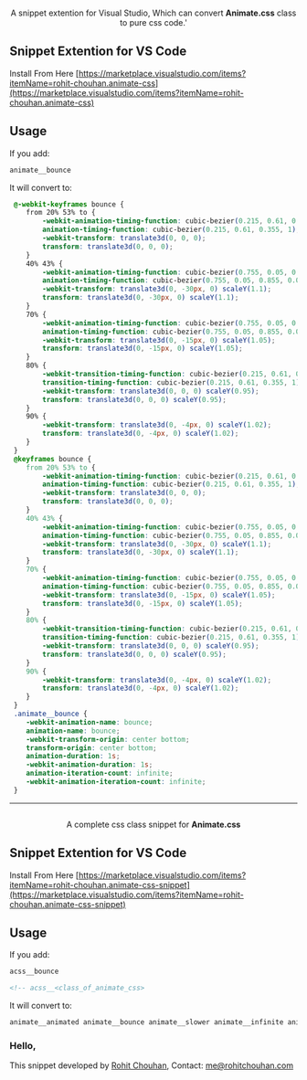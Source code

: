 

<p align="center">
  <a href="https://animate.style/">
    <img src="https://www.drupal.org/files/project-images/animate.png" alt="">
  </a>
</p>

<p align="center">
  A snippet extention for Visual Studio, Which can convert <strong>Animate.css</strong> class to pure css code.'
</p>

## Snippet Extention for VS Code
Install From Here [https://marketplace.visualstudio.com/items?itemName=rohit-chouhan.animate-css](https://marketplace.visualstudio.com/items?itemName=rohit-chouhan.animate-css)

## Usage
If you add:
```html
animate__bounce
```
It will convert to:
```css
 @-webkit-keyframes bounce {
 	from 20% 53% to {
 		-webkit-animation-timing-function: cubic-bezier(0.215, 0.61, 0.355, 1);
 		animation-timing-function: cubic-bezier(0.215, 0.61, 0.355, 1);
 		-webkit-transform: translate3d(0, 0, 0);
 		transform: translate3d(0, 0, 0);
 	}
 	40% 43% {
 		-webkit-animation-timing-function: cubic-bezier(0.755, 0.05, 0.855, 0.06);
 		animation-timing-function: cubic-bezier(0.755, 0.05, 0.855, 0.06);
 		-webkit-transform: translate3d(0, -30px, 0) scaleY(1.1);
 		transform: translate3d(0, -30px, 0) scaleY(1.1);
 	}
 	70% {
 		-webkit-animation-timing-function: cubic-bezier(0.755, 0.05, 0.855, 0.06);
 		animation-timing-function: cubic-bezier(0.755, 0.05, 0.855, 0.06);
 		-webkit-transform: translate3d(0, -15px, 0) scaleY(1.05);
 		transform: translate3d(0, -15px, 0) scaleY(1.05);
 	}
 	80% {
 		-webkit-transition-timing-function: cubic-bezier(0.215, 0.61, 0.355, 1);
 		transition-timing-function: cubic-bezier(0.215, 0.61, 0.355, 1);
 		-webkit-transform: translate3d(0, 0, 0) scaleY(0.95);
 		transform: translate3d(0, 0, 0) scaleY(0.95);
 	}
 	90% {
 		-webkit-transform: translate3d(0, -4px, 0) scaleY(1.02);
 		transform: translate3d(0, -4px, 0) scaleY(1.02);
 	}
 }
 @keyframes bounce {
 	from 20% 53% to {
 		-webkit-animation-timing-function: cubic-bezier(0.215, 0.61, 0.355, 1);
 		animation-timing-function: cubic-bezier(0.215, 0.61, 0.355, 1);
 		-webkit-transform: translate3d(0, 0, 0);
 		transform: translate3d(0, 0, 0);
 	}
 	40% 43% {
 		-webkit-animation-timing-function: cubic-bezier(0.755, 0.05, 0.855, 0.06);
 		animation-timing-function: cubic-bezier(0.755, 0.05, 0.855, 0.06);
 		-webkit-transform: translate3d(0, -30px, 0) scaleY(1.1);
 		transform: translate3d(0, -30px, 0) scaleY(1.1);
 	}
 	70% {
 		-webkit-animation-timing-function: cubic-bezier(0.755, 0.05, 0.855, 0.06);
 		animation-timing-function: cubic-bezier(0.755, 0.05, 0.855, 0.06);
 		-webkit-transform: translate3d(0, -15px, 0) scaleY(1.05);
 		transform: translate3d(0, -15px, 0) scaleY(1.05);
 	}
 	80% {
 		-webkit-transition-timing-function: cubic-bezier(0.215, 0.61, 0.355, 1);
 		transition-timing-function: cubic-bezier(0.215, 0.61, 0.355, 1);
 		-webkit-transform: translate3d(0, 0, 0) scaleY(0.95);
 		transform: translate3d(0, 0, 0) scaleY(0.95);
 	}
 	90% {
 		-webkit-transform: translate3d(0, -4px, 0) scaleY(1.02);
 		transform: translate3d(0, -4px, 0) scaleY(1.02);
 	}
 }
 .animate__bounce {
 	-webkit-animation-name: bounce;
 	animation-name: bounce;
 	-webkit-transform-origin: center bottom;
 	transform-origin: center bottom;
 	animation-duration: 1s;
 	-webkit-animation-duration: 1s;
 	animation-iteration-count: infinite;
 	-webkit-animation-iteration-count: infinite;
 }
```

<hr/>


<p align="center">
  <a href="https://animate.style/">
    <img src="https://www.drupal.org/files/project-images/animate.png" alt="">
  </a>
</p>

<p align="center">
  A complete css class snippet for <strong>Animate.css</strong>
</p>

## Snippet Extention for VS Code
Install From Here [https://marketplace.visualstudio.com/items?itemName=rohit-chouhan.animate-css-snippet](https://marketplace.visualstudio.com/items?itemName=rohit-chouhan.animate-css-snippet)

## Usage
If you add:
```html
acss__bounce

<!-- acss__<class_of_animate_css>
```
It will convert to:
```css
animate__animated animate__bounce animate__slower animate__infinite animate__delay-2s
```
### Hello,
This snippet developed by [Rohit Chouhan](https://www.linkedin.com/in/itsrohitchouhan/), Contact: [me@rohitchouhan.com](mailto:me@rohitchouhan.com)
